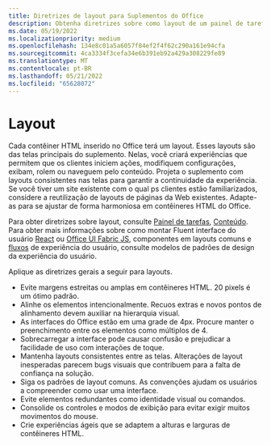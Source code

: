 ```yaml
---
title: Diretrizes de layout para Suplementos do Office
description: Obtenha diretrizes sobre como layout de um painel de tarefas ou caixa de diálogo em um Office Suplemento.
ms.date: 05/19/2022
ms.localizationpriority: medium
ms.openlocfilehash: 134e8c01a5a6057f84ef2f4f62c290a161e94cfa
ms.sourcegitcommit: 4ca3334f3cefa34e6b391eb92a429a308229fe89
ms.translationtype: MT
ms.contentlocale: pt-BR
ms.lasthandoff: 05/21/2022
ms.locfileid: "65628072"
---
```

# <a name="layout"></a>Layout

Cada contêiner HTML inserido no Office terá um layout. Esses layouts são das telas principais do suplemento. Nelas, você criará experiências que permitem que os clientes iniciem ações, modifiquem configurações, exibam, rolem ou naveguem pelo conteúdo. Projeta o suplemento com layouts consistentes nas telas para garantir a continuidade da experiência. Se você tiver um site existente com o qual ps clientes estão familiarizados, considere a reutilização de layouts de páginas da Web existentes. Adapte-as para se ajustar de forma harmoniosa em contêineres HTML do Office.

Para obter diretrizes sobre layout, consulte [Painel de tarefas](task-pane-add-ins.md), [Conteúdo](content-add-ins.md). Para obter mais informações sobre como montar Fluent interface do usuário [React](using-office-ui-fabric-react.md) ou [Office UI Fabric JS](fabric-core.md), componentes em layouts comuns e [fluxos](ux-design-pattern-templates.md) de experiência do usuário, consulte modelos de padrões de design da experiência do usuário.

Aplique as diretrizes gerais a seguir para layouts.

- Evite margens estreitas ou amplas em contêineres HTML. 20 pixels é um ótimo padrão.
- Alinhe os elementos intencionalmente. Recuos extras e novos pontos de alinhamento devem auxiliar na hierarquia visual.
- As interfaces do Office estão em uma grade de 4px. Procure manter o preenchimento entre os elementos como múltiplos de 4.
- Sobrecarregar a interface pode causar confusão e prejudicar a facilidade de uso com interações de toque.
- Mantenha layouts consistentes entre as telas. Alterações de layout inesperadas parecem bugs visuais que contribuem para a falta de confiança na solução.
- Siga os padrões de layout comuns. As convenções ajudam os usuários a compreender como usar uma interface.
- Evite elementos redundantes como identidade visual ou comandos.
- Consolide os controles e modos de exibição para evitar exigir muitos movimentos do mouse.
- Crie experiências ágeis que se adaptem a alturas e larguras de contêineres HTML.
